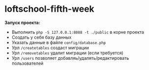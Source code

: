 # loftschool-fifth-week

**Запуск проекта:**

* Выполнить `php -S 127.0.0.1:8088 -t ./public` в корне проекта
* Создать у себя базу данных
* Указать данные в файле `config/database.php`
* Урл `/createtables` создаст миграции
* Урл `/removetables` удалит миграции (если требуется)
* Урл `/users` позволяет добавляь/удалять/редактировать пользователей